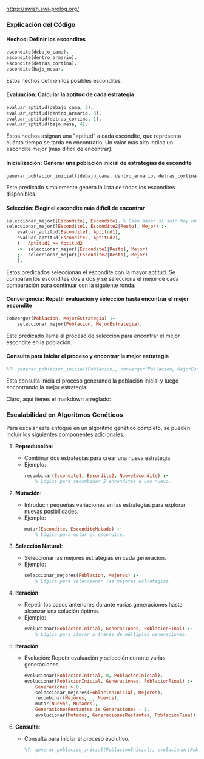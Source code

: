 https://swish.swi-prolog.org/

### Explicación del Código

#### Hechos: Definir los escondites
```prolog
escondite(debajo_cama).
escondite(dentro_armario).
escondite(detras_cortina).
escondite(bajo_mesa).
```
Estos hechos definen los posibles escondites.

#### Evaluación: Calcular la aptitud de cada estrategia
```prolog
evaluar_aptitud(debajo_cama, 2).
evaluar_aptitud(dentro_armario, 3).
evaluar_aptitud(detras_cortina, 1).
evaluar_aptitud(bajo_mesa, 4).
```
Estos hechos asignan una "aptitud" a cada escondite, que representa cuánto tiempo se tarda en encontrarlo. Un valor más alto indica un escondite mejor (más difícil de encontrar).

#### Inicialización: Generar una población inicial de estrategias de escondite
```prolog
generar_poblacion_inicial([debajo_cama, dentro_armario, detras_cortina, bajo_mesa]).
```
Este predicado simplemente genera la lista de todos los escondites disponibles.

#### Selección: Elegir el escondite más difícil de encontrar
```prolog
seleccionar_mejor([Escondite], Escondite). % Caso base: si solo hay un escondite, ese es el mejor
seleccionar_mejor([Escondite1, Escondite2|Resto], Mejor) :-
    evaluar_aptitud(Escondite1, Aptitud1),
    evaluar_aptitud(Escondite2, Aptitud2),
    (   Aptitud1 >= Aptitud2
    ->  seleccionar_mejor([Escondite1|Resto], Mejor)
    ;   seleccionar_mejor([Escondite2|Resto], Mejor)
    ).
```
Estos predicados seleccionan el escondite con la mayor aptitud. Se comparan los escondites dos a dos y se selecciona el mejor de cada comparación para continuar con la siguiente ronda.

#### Convergencia: Repetir evaluación y selección hasta encontrar el mejor escondite
```prolog
converger(Poblacion, MejorEstrategia) :-
    seleccionar_mejor(Poblacion, MejorEstrategia).
```
Este predicado llama al proceso de selección para encontrar el mejor escondite en la población.

#### Consulta para iniciar el proceso y encontrar la mejor estrategia
```prolog
%?- generar_poblacion_inicial(Poblacion), converger(Poblacion, MejorEstrategia).
```
Esta consulta inicia el proceso generando la población inicial y luego encontrando la mejor estrategia.

Claro, aquí tienes el markdown arreglado:

### Escalabilidad en Algoritmos Genéticos

Para escalar este enfoque en un algoritmo genético completo, se pueden incluir los siguientes componentes adicionales:

1. **Reproducción**:
   - Combinar dos estrategias para crear una nueva estrategia.
   - Ejemplo:
     ```prolog
     recombinar(Escondite1, Escondite2, NuevoEscondite) :-
         % Lógica para recombinar 2 encondites a uno nuevo.
     ```

2. **Mutación**:
   - Introducir pequeñas variaciones en las estrategias para explorar nuevas posibilidades.
   - Ejemplo:
     ```prolog
     mutar(Escondite, EsconditeMutado) :-
         % Lógica para mutar el escondite.
     ```

3. **Selección Natural**:
   - Seleccionar las mejores estrategias en cada generación.
   - Ejemplo:
     ```prolog
     seleccionar_mejores(Poblacion, Mejores) :-
         % Lógica para seleccionar las mejores estrategias.
     ```

4. **Iteración**:
   - Repetir los pasos anteriores durante varias generaciones hasta alcanzar una solución óptima.
   - Ejemplo:
     ```prolog
     evolucionar(PoblacionInicial, Generaciones, PoblacionFinal) :-
         % Lógica para iterar a través de múltiples generaciones.
     ```

5. **Iteración**:
   - Evolución: Repetir evaluación y selección durante varias generaciones.
     ```prolog
     evolucionar(PoblacionInicial, 0, PoblacionInicial).
     evolucionar(PoblacionInicial, Generaciones, PoblacionFinal) :-
         Generaciones > 0,
         seleccionar_mejores(PoblacionInicial, Mejores),
         recombinar(Mejores, _, Nuevos),
         mutar(Nuevos, Mutados),
         GeneracionesRestantes is Generaciones - 1,
         evolucionar(Mutados, GeneracionesRestantes, PoblacionFinal).
     ```

6. **Consulta**:
   - Consulta para iniciar el proceso evolutivo.
     ```prolog
     %?- generar_poblacion_inicial(PoblacionInicial), evolucionar(PoblacionInicial, 10, PoblacionFinal).
     ```

